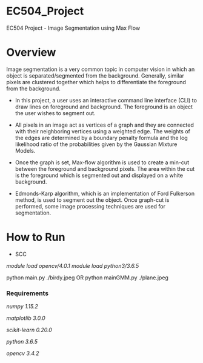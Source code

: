 # EC504_Project
EC504 Project - Image Segmentation using Max Flow

# Overview
Image segmentation is a very common topic in computer vision in which an object is separated/segmented from the background. Generally, similar pixels are clustered together which helps to differentiate the foreground from the background. 

* In this project, a user uses an interactive command line interface (CLI) to draw lines on foreground and background. The foreground is an object the user wishes to segment out.

* All pixels in an image act as vertices of a graph and they are connected with their neighboring vertices using a weighted edge. The weights of the edges are determined by a boundary penalty formula and the log likelihood ratio of the probabilities given by the Gaussian Mixture Models. 

* Once the graph is set, Max-flow algorithm is used to create a min-cut between the foreground and background pixels. The area within the cut is the foreground which is segmented out and displayed on a white background.

* Edmonds-Karp algorithm, which is an implementation of Ford Fulkerson method, is used to segment out the object. Once graph-cut is performed, some image processing techniques are used for segmentation.

# How to Run

* SCC

*module load opencv/4.0.1*
*module load python3/3.6.5*

python main.py ./birdy.jpeg
OR
python mainGMM.py ./plane.jpeg

### **Requirements**

*numpy 1.15.2*

*matplotlib 3.0.0*

*scikit-learn 0.20.0*

*python 3.6.5*

*opencv 3.4.2*
